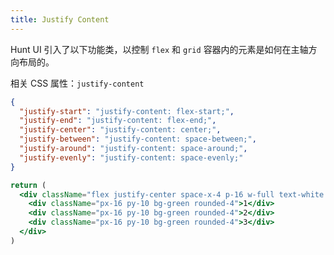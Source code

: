 ```yaml
---
title: Justify Content
---
```


Hunt UI 引入了以下功能类，以控制 `flex` 和 `grid` 容器内的元素是如何在主轴方向布局的。

相关 CSS 属性：`justify-content`

```json classes
{
  "justify-start": "justify-content: flex-start;",
  "justify-end": "justify-content: flex-end;",
  "justify-center": "justify-content: center;",
  "justify-between": "justify-content: space-between;",
  "justify-around": "justify-content: space-around;",
  "justify-evenly": "justify-content: space-evenly;"
}
```

```jsx acss
return (
  <div className="flex justify-center space-x-4 p-16 w-full text-white text-center bg-tp-gray-100 rounded-4">
    <div className="px-16 py-10 bg-green rounded-4">1</div>
    <div className="px-16 py-10 bg-green rounded-4">2</div>
    <div className="px-16 py-10 bg-green rounded-4">3</div>
  </div>
)
```
